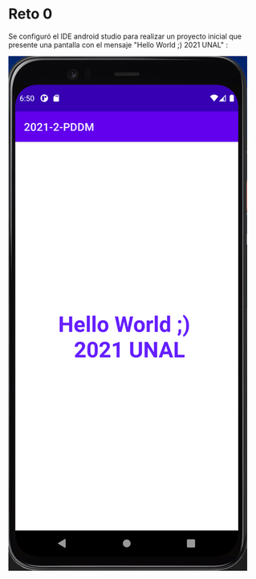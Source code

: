 # Reto 0

Se configuró el IDE android studio para realizar un proyecto inicial que presente una pantalla con el mensaje "Hello World ;) 2021 UNAL" : 



![Hellow World Image](https://github.com/camilonfs1/UNAL_MOVIL_2021-2/blob/main/Workshops/src/images/workshop1.1.PNG)

